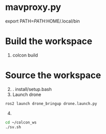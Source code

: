 # mavproxy.py
export PATH=$PATH:$HOME/.local/bin

# Build the workspace
1. colcon build
# Source the workspace
2. . install/setup.bash
3. Launch drone
```sh
ros2 launch drone_bringup drone.launch.py
```
4. 
```sh
cd ~/colcon_ws
./sv.sh
```